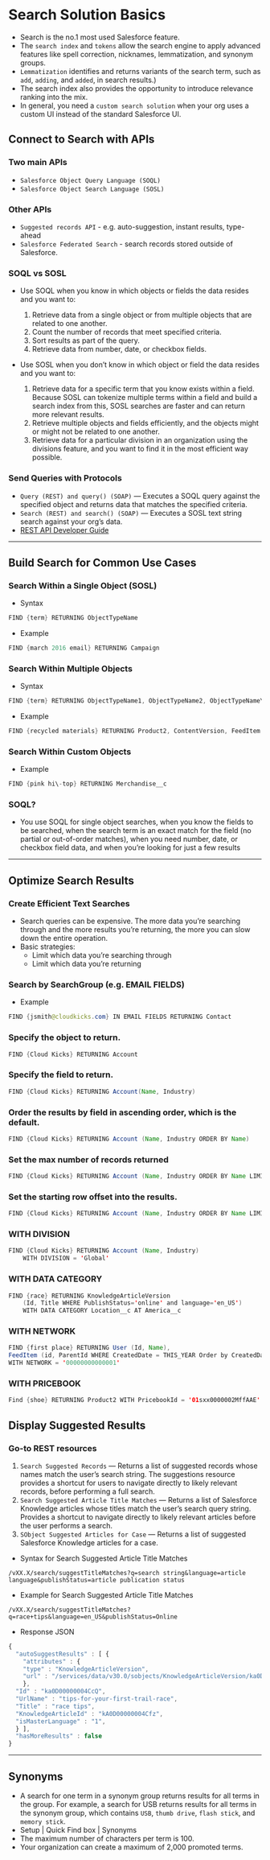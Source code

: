 # Search Solution Basics

- Search is the no.1 most used Salesforce feature.
- The `search index` and `tokens` allow the search engine to apply advanced features like spell correction, nicknames, lemmatization, and synonym groups.
- `Lemmatization` identifies and returns variants of the search term, such as `add`, `adding`, and `added`, in search results.)
- The search index also provides the opportunity to introduce relevance ranking into the mix.
- In general, you need a `custom search solution` when your org uses a custom UI instead of the standard Salesforce UI.

## Connect to Search with APIs
### Two main APIs
- `Salesforce Object Query Language (SOQL)`
- `Salesforce Object Search Language (SOSL)`

### Other APIs
- `Suggested records API` - e.g. auto-suggestion, instant results, type-ahead
- `Salesforce Federated Search` - search records stored outside of Salesforce.

### SOQL vs SOSL
- Use SOQL when you know in which objects or fields the data resides and you want to:
  1. Retrieve data from a single object or from multiple objects that are related to one another.
  2. Count the number of records that meet specified criteria.
  3. Sort results as part of the query.
  4. Retrieve data from number, date, or checkbox fields.

- Use SOSL when you don’t know in which object or field the data resides and you want to:

  1.  Retrieve data for a specific term that you know exists within a field. Because SOSL can tokenize multiple terms within a field and build a search index from this, SOSL searches are faster and can return more relevant results.
  2. Retrieve multiple objects and fields efficiently, and the objects might or might not be related to one another.
  3. Retrieve data for a particular division in an organization using the divisions feature, and you want to find it in the most efficient way possible.


### Send Queries with Protocols
- `Query (REST) and query() (SOAP)` — Executes a SOQL query against the specified object and returns data that matches the specified criteria.
- `Search (REST) and search() (SOAP)` — Executes a SOSL text string search against your org’s data.
- [REST API Developer Guide](https://developer.salesforce.com/docs/atlas.en-us.212.0.api_rest.meta/api_rest/intro_what_is_rest_api.htm)

---

## Build Search for Common Use Cases
### Search Within a Single Object (SOSL)
- Syntax
```java
FIND {term} RETURNING ObjectTypeName
```
- Example
```java
FIND {march 2016 email} RETURNING Campaign
```

### Search Within Multiple Objects
- Syntax
```java
FIND {term} RETURNING ObjectTypeName1, ObjectTypeName2, ObjectTypeNameYouGetTheIdea
```
- Example
```java
FIND {recycled materials} RETURNING Product2, ContentVersion, FeedItem
```

### Search Within Custom Objects
- Example
```java
FIND {pink hi\-top} RETURNING Merchandise__c
```

### SOQL?
- You use SOQL for single object searches, when you know the fields to be searched, when the search term is an exact match for the field (no partial or out-of-order matches), when you need number, date, or checkbox field data, and when you’re looking for just a few results

---

## Optimize Search Results

### Create Efficient Text Searches
- Search queries can be expensive. The more data you’re searching through and the more results you’re returning, the more you can slow down the entire operation.
- Basic strategies:
  - Limit which data you’re searching through
  - Limit which data you’re returning

### Search by SearchGroup (e.g. EMAIL FIELDS)
- Example
```java
FIND {jsmith@cloudkicks.com} IN EMAIL FIELDS RETURNING Contact
```

### Specify the object to return.	
```java
FIND {Cloud Kicks} RETURNING Account
```

### Specify the field to return.	
```java
FIND {Cloud Kicks} RETURNING Account(Name, Industry)
```

### Order the results by field in ascending order, which is the default.	
```java
FIND {Cloud Kicks} RETURNING Account (Name, Industry ORDER BY Name)
```

### Set the max number of records returned	
```java
FIND {Cloud Kicks} RETURNING Account (Name, Industry ORDER BY Name LIMIT 10)
```

### Set the starting row offset into the results.	
```java
FIND {Cloud Kicks} RETURNING Account (Name, Industry ORDER BY Name LIMIT 10 OFFSET 25)
```

### WITH DIVISION
```java
FIND {Cloud Kicks} RETURNING Account (Name, Industry)
    WITH DIVISION = 'Global'
```

### WITH DATA CATEGORY
```java
FIND {race} RETURNING KnowledgeArticleVersion
    (Id, Title WHERE PublishStatus='online' and language='en_US')
    WITH DATA CATEGORY Location__c AT America__c
```

### WITH NETWORK
```java
FIND {first place} RETURNING User (Id, Name),
FeedItem (id, ParentId WHERE CreatedDate = THIS_YEAR Order by CreatedDate DESC)
WITH NETWORK = '00000000000001'
```

### WITH PRICEBOOK
```java
Find {shoe} RETURNING Product2 WITH PricebookId = '01sxx0000002MffAAE'
```

## Display Suggested Results

### Go-to REST resources
1. `Search Suggested Records` — Returns a list of suggested records whose names match the user’s search string. The suggestions resource provides a shortcut for users to navigate directly to likely relevant records, before performing a full search.
2. `Search Suggested Article Title Matches` — Returns a list of Salesforce Knowledge articles whose titles match the user’s search query string. Provides a shortcut to navigate directly to likely relevant articles before the user performs a search.
3. `SObject Suggested Articles for Case` — Returns a list of suggested Salesforce Knowledge articles for a case.

- Syntax for Search Suggested Article Title Matches
```
/vXX.X/search/suggestTitleMatches?q=search string&language=article language&publishStatus=article publication status
```
- Example for Search Suggested Article Title Matches
```
/vXX.X/search/suggestTitleMatches?q=race+tips&language=en_US&publishStatus=Online
```
- Response JSON
```javascript
{
  "autoSuggestResults" : [ {
    "attributes" : {
    "type" : "KnowledgeArticleVersion",
    "url" : "/services/data/v30.0/sobjects/KnowledgeArticleVersion/ka0D00000004CcQ"
    },
  "Id" : "ka0D00000004CcQ",
  "UrlName" : "tips-for-your-first-trail-race",
  "Title" : "race tips",
  "KnowledgeArticleId" : "kA0D00000004Cfz",
  "isMasterLanguage" : "1",
  } ],
  "hasMoreResults" : false
}
```

---

## Synonyms
- A search for one term in a synonym group returns results for all terms in the group. For example, a search for USB returns results for all terms in the synonym group, which contains `USB`, `thumb drive`, `flash stick`, and `memory stick`.
- Setup | Quick Find box | Synonyms
- The maximum number of characters per term is 100.
- Your organization can create a maximum of 2,000 promoted terms.
